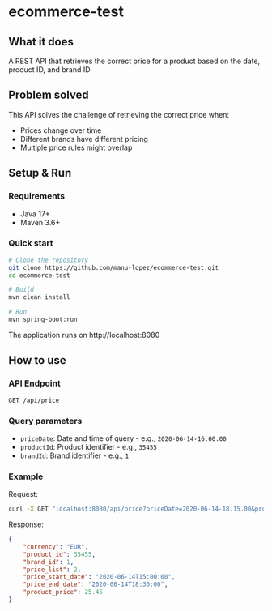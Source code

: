 # ecommerce-test

## What it does

A REST API that retrieves the correct price for a product based on the date, product ID, and brand ID

## Problem solved

This API solves the challenge of retrieving the correct price when:
- Prices change over time
- Different brands have different pricing
- Multiple price rules might overlap

## Setup & Run

### Requirements
- Java 17+
- Maven 3.6+

### Quick start
```bash
# Clone the repository
git clone https://github.com/manu-lopez/ecommerce-test.git
cd ecommerce-test

# Build
mvn clean install

# Run
mvn spring-boot:run
```

The application runs on http://localhost:8080

## How to use

### API Endpoint

```
GET /api/price
```

### Query parameters
- `priceDate`: Date and time of query - e.g., `2020-06-14-16.00.00`
- `productId`: Product identifier - e.g., `35455`
- `brandId`: Brand identifier - e.g., `1`

### Example

Request:
```bash
curl -X GET "localhost:8080/api/price?priceDate=2020-06-14-18.15.00&productId=35455&brandId=1"
```

Response:
```json
{
    "currency": "EUR",
    "product_id": 35455,
    "brand_id": 1,
    "price_list": 2,
    "price_start_date": "2020-06-14T15:00:00",
    "price_end_date": "2020-06-14T18:30:00",
    "product_price": 25.45
}
```
